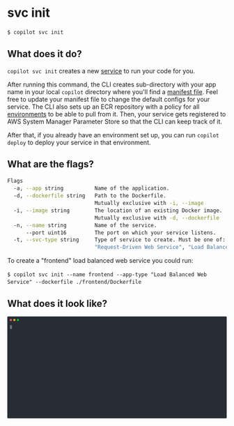 # svc init
```bash
$ copilot svc init
```

## What does it do?

`copilot svc init` creates a new [service](../concepts/services.en.md) to run your code for you. 

After running this command, the CLI creates sub-directory with your app name in your local `copilot` directory where you'll find a [manifest file](../manifest/overview.en.md). Feel free to update your manifest file to change the default configs for your service. The CLI also sets up an ECR repository with a policy for all [environments](../concepts/environments.en.md) to be able to pull from it. Then, your service gets registered to AWS System Manager Parameter Store so that the CLI can keep track of it.

After that, if you already have an environment set up, you can run `copilot deploy` to deploy your service in that environment.

## What are the flags?

```bash
Flags
  -a, --app string          Name of the application.
  -d, --dockerfile string   Path to the Dockerfile.
                            Mutually exclusive with -i, --image
  -i, --image string        The location of an existing Docker image.
                            Mutually exclusive with -d, --dockerfile
  -n, --name string         Name of the service.
      --port uint16         The port on which your service listens.
  -t, --svc-type string     Type of service to create. Must be one of:
                            "Request-Driven Web Service", "Load Balanced Web Service", "Backend Service"
```

To create a "frontend" load balanced web service you could run:  

`$ copilot svc init --name frontend --app-type "Load Balanced Web Service" --dockerfile ./frontend/Dockerfile`

## What does it look like?

![Running copilot svc init](https://raw.githubusercontent.com/kohidave/copilot-demos/master/svc-init.svg?sanitize=true)
